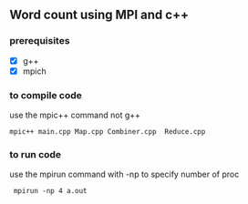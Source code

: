 ## Word count using MPI and c++

### prerequisites
- [X] g++
- [X] mpich

### to compile code
use the mpic++ command not g++
```console
mpic++ main.cpp Map.cpp Combiner.cpp  Reduce.cpp 
```

### to run code
use the mpirun command with -np to specify number of proc

```console
 mpirun -np 4 a.out 
```
